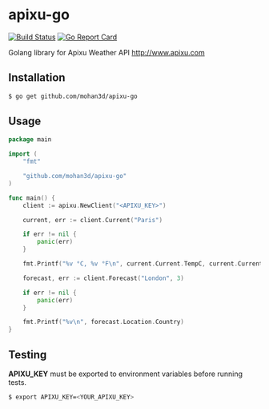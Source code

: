# apixu-go
[![Build Status](https://api.travis-ci.org/mohan3d/apixu-go.svg?branch=master)](https://travis-ci.org/mohan3d/apixu-go)
[![Go Report Card](https://goreportcard.com/badge/github.com/mohan3d/apixu-go)](https://goreportcard.com/report/github.com/mohan3d/apixu-go)

Golang library for Apixu Weather API http://www.apixu.com

## Installation
```bash
$ go get github.com/mohan3d/apixu-go
```

## Usage
```go
package main

import (
	"fmt"

	"github.com/mohan3d/apixu-go"
)

func main() {
	client := apixu.NewClient("<APIXU_KEY>")

	current, err := client.Current("Paris")

	if err != nil {
		panic(err)
	}

	fmt.Printf("%v °C, %v °F\n", current.Current.TempC, current.Current.TempF)

	forecast, err := client.Forecast("London", 3)

	if err != nil {
		panic(err)
	}

	fmt.Printf("%v\n", forecast.Location.Country)
}
```

## Testing
**APIXU_KEY** must be exported to environment variables before running tests.

```bash
$ export APIXU_KEY=<YOUR_APIXU_KEY>
```
